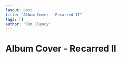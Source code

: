 ```yaml
---
layout: post
title: "Album Cover - Recarred II"
tags: []
author: "Tom Clancy"
---
```


# Album Cover - Recarred II


